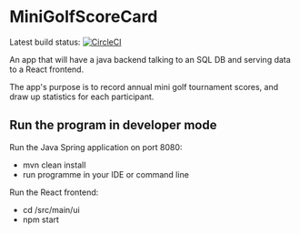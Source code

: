 # MiniGolfScoreCard
Latest build status: [![CircleCI](https://circleci.com/gh/RJones92/MiniGolfScoreCard/tree/main.svg?style=svg)](https://circleci.com/gh/RJones92/MiniGolfScoreCard/tree/main)

An app that will have a java backend talking to an SQL DB and serving data to a React frontend.

The app's purpose is to record annual mini golf tournament scores, and draw up statistics for each participant.

## Run the program in developer mode
Run the Java Spring application on port 8080:
- mvn clean install
- run programme in your IDE or command line

Run the React frontend:
- cd /src/main/ui
- npm start


